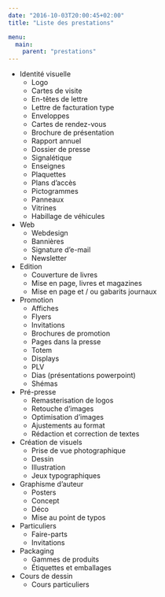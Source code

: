 ```yaml
---
date: "2016-10-03T20:00:45+02:00"
title: "Liste des prestations"

menu:
  main:
    parent: "prestations"
---
```


* Identité visuelle
    * Logo
    * Cartes de visite
    * En-têtes de lettre
    * Lettre de facturation type
    * Enveloppes
    * Cartes de rendez-vous
    * Brochure de présentation
    * Rapport annuel
    * Dossier de presse
    * Signalétique
    * Enseignes
    * Plaquettes
    * Plans d’accès
    * Pictogrammes
    * Panneaux
    * Vitrines
    * Habillage de véhicules
* Web
    * Webdesign
    * Bannières
    * Signature d’e-mail
    * Newsletter
* Edition
    * Couverture de livres
    * Mise en page, livres et magazines
    * Mise en page et / ou gabarits journaux
* Promotion
    * Affiches
    * Flyers
    * Invitations
    * Brochures de promotion
    * Pages dans la presse
    * Totem
    * Displays
    * PLV
    * Dias (présentations powerpoint)
    * Shémas
* Pré-presse
    * Remasterisation de logos
    * Retouche d’images
    * Optimisation d’images
    * Ajustements au format
    * Rédaction et correction de textes
* Création de visuels
    * Prise de vue photographique
    * Dessin
    * Illustration
    * Jeux typographiques
* Graphisme d’auteur
    * Posters
    * Concept
    * Déco
    * Mise au point de typos
* Particuliers
    * Faire-parts
    * Invitations
* Packaging
    * Gammes de produits
    * Étiquettes et emballages
* Cours de dessin
    * Cours particuliers
